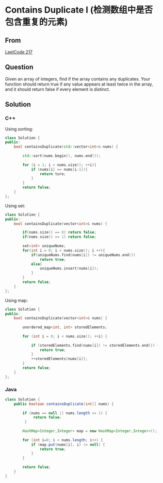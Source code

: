 # Contains Duplicate I (检测数组中是否包含重复的元素)



## From

[LeetCode 217](https://leetcode.com/problems/contains-duplicate/description/)



## Question

Given an array of integers, find if the array contains any duplicates. Your function should return true if any value appears at least twice in the array, and it should return false if every element is distinct.



## Solution  



### C++

Using sorting:

```c++
class Solution {  
public:  
    bool containsDuplicate(std::vector<int>& nums) {  
        
        std::sort(nums.begin(), nums.end());
        
        for (i = 1; i < nums.size(); ++i){
            if (nums[i] == nums[i-1]){
                return ture;
            }
        }
        return false;
    }  
}; 
```



Using set:

```cpp
class Solution {  
public:  
    bool containsDuplicate(vector<int>& nums) {  

        if(nums.size() == 0) return false;  
        if(nums.size() == 1) return false;  
          
        set<int> uniqueNums;  
        for(int i = 0; i < nums.size(); i ++){  
            if(uniqueNums.find(nums[i]) != uniqueNums.end())  
                return true;  
            else{  
                uniqueNums.insert(nums[i]);  
            }  
        }  
        return false;  
    }  
}; 
```



Using map:

```cpp
class Solution {
public:
    bool containsDuplicate(vector<int>& nums) {
        
        unordered_map<int, int> storedElements;
        
        for (int i = 0; i < nums.size(); ++i) {
            
            if (storedElements.find(nums[i]) != storedElements.end()) {
                return true;
            }
            ++storedElements[nums[i]];
        }
        return false;
    }
};
```

### Java

```java
class Solution {
    public boolean containsDuplicate(int[] nums) {
        
        if (nums == null || nums.length <= 1) {
             return false;
         }
        
        HashMap<Integer,Integer> map = new HashMap<Integer,Integer>();
        
        for (int i=0; i < nums.length; i++) {
            if (map.put(nums[i], i) != null) {
                return true;
            }  
        }
        
        return false;  
    }
}
```